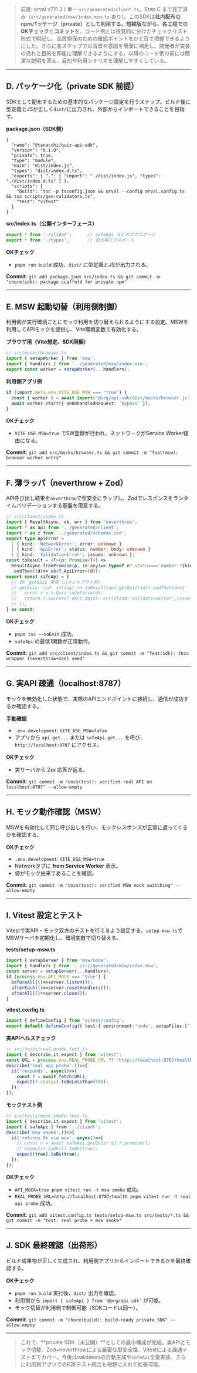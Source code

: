 > 前提: orval v7.11.2 / 単一 `src/generated/client.ts`。Step C まで完了済み（`src/generated/msw/index.msw.ts` あり）。このSDKは**社内配布のnpmパッケージ（private）****として利用する。短縮版ながら、各工程での****OKチェック**と**コミット**を、コード例とは視覚的に分けたチェックリスト形式で明記し、品質担保のための確認ポイントをひと目で把握できるようにした。さらに各ステップでの背景や意図を簡潔に補足し、開発者が実装の流れと目的を即座に理解できるようにする。以降のコード例の前には簡潔な説明を添え、目的や利用シナリオを理解しやすくしている。

---

## D. パッケージ化（private SDK 前提）

SDKとして配布するための基本的なパッケージ設定を行うステップ。ビルド後に型定義とJSが正しく`dist/`に出力され、外部からインポートできることを目指す。

**package.json（SDK側）**

```jsonc
{
  "name": "@tanacchi/quiz-api-sdk",
  "version": "0.1.0",
  "private": true,
  "type": "module",
  "main": "dist/index.js",
  "types": "dist/index.d.ts",
  "exports": { ".": { "import": "./dist/index.js", "types": "./dist/index.d.ts" } },
  "scripts": {
    "build": "tsc -p tsconfig.json && orval --config orval.config.ts && tsx scripts/gen-validators.ts",
    "test": "vitest"
  }
}
```

**src/index.ts（公開インターフェース）**

```ts
export * from './client';      // safeApi などのエクスポート
export * from './types';       // 型の再エクスポート
```

**OKチェック**

- `pnpm run build` 成功、`dist/` に型定義とJSが出力される。

**Commit**: `git add package.json src/index.ts && git commit -m "chore(sdk): package scaffold for private npm"`

---

## E. MSW 起動切替（利用側制御）

利用側が実行環境ごとにモック利用を切り替えられるようにする設定。MSWを利用してAPIモックを提供し、Vite環境変数で有効化する。

**ブラウザ用（Vite想定、SDK同梱）**

```ts
// src/mocks/browser.ts
import { setupWorker } from 'msw';
import { handlers } from '../generated/msw/index.msw';
export const worker = setupWorker(...handlers);
```

**利用側アプリ例**

```ts
if (import.meta.env.VITE_USE_MSW === 'true') {
  const { worker } = await import('@org/api-sdk/dist/mocks/browser.js');
  await worker.start({ onUnhandledRequest: 'bypass' });
}
```

**OKチェック**

- `VITE_USE_MSW=true` でSW登録が行われ、ネットワークがService Worker経由になる。

**Commit**: `git add src/mocks/browser.ts && git commit -m "feat(msw): browser worker entry"`

---

## F. 薄ラッパ（neverthrow + Zod）

API呼び出し結果を`neverthrow`で型安全にラップし、Zodでレスポンスをランタイムバリデーションする基盤を用意する。

```ts
// src/client/index.ts
import { ResultAsync, ok, err } from 'neverthrow';
import * as api from '../generated/client';
import * as z from '../generated/schemas.zod';
export type ApiError =
  | { kind: 'NetworkError'; error: unknown }
  | { kind: 'ApiError'; status: number; body: unknown }
  | { kind: 'ValidationError'; issues: unknown };
const toResult = <T>(p: Promise<T>) =>
  ResultAsync.fromPromise(p, (e:any)=> typeof e?.status==='number'?{kind:'ApiError',status:e.status,body:e.body??e}:{kind:'NetworkError',error:e})
  .andThen((d)=> ok<T,ApiError>(d));
export const safeApi = {
  // 例: getQuiz 実装（コメントアウト例）
  // getQuiz: (id: string) => toResult(api.getQuiz(id)).andThen(d=>{
  //   const r = z.Quiz.safeParse(d);
  //   return r.success? ok(r.data): err({kind:'ValidationError',issues:r.error});
  // }),
} as const;
```

**OKチェック**

- `pnpm tsc --noEmit` 成功。
- `safeApi` の最低1関数が正常動作。

**Commit**: `git add src/client/index.ts && git commit -m "feat(sdk): thin wrapper (neverthrow+zod) seed"`

---

## G. 実API 疎通（localhost:8787）

モックを無効化した状態で、実際のAPIエンドポイントに接続し、通信が成功するか確認する。

**手動確認**

- `.env.development`: `VITE_USE_MSW=false`
- アプリから `api.get...` または `safeApi.get...` を呼び、`http://localhost:8787` にアクセス。

**OKチェック**

- 実サーバから 2xx 応答が返る。

**Commit**: `git commit -m "docs(test): verified real API on localhost:8787" --allow-empty`

---

## H. モック動作確認（MSW）

MSWを有効化して同じ呼び出しを行い、モックレスポンスが正常に返ってくるかを確認する。

**OKチェック**

- `.env.development`: `VITE_USE_MSW=true`
- Networkタブに **from Service Worker** 表示。
- 値がモック由来であることを確認。

**Commit**: `git commit -m "docs(test): verified MSW mock switching" --allow-empty`

---

## I. Vitest 設定とテスト

Vitestで実API・モック双方のテストを行えるよう設定する。`setup-msw.ts`でMSWサーバを初期化し、環境変数で切り替える。

**tests/setup-msw\.ts**

```ts
import { setupServer } from 'msw/node';
import { handlers } from '../src/generated/msw/index.msw';
const server = setupServer(...handlers);
if (process.env.API_MOCK === 'true') {
  beforeAll(()=>server.listen());
  afterEach(()=>server.resetHandlers());
  afterAll(()=>server.close());
}
```

**vitest.config.ts**

```ts
import { defineConfig } from 'vitest/config';
export default defineConfig({ test:{ environment:'node', setupFiles:['./tests/setup-msw.ts'] } });
```

**実APIヘルスチェック**

```ts
// src/tests/real.probe.test.ts
import { describe,it,expect } from 'vitest';
const URL = process.env.REAL_PROBE_URL ?? 'http://localhost:8787/health';
describe('real api probe',()=>{
  it('responds', async()=>{
    const r = await fetch(URL);
    expect(r.status).toBeLessThan(500);
  });
});
```

**モックテスト例**

```ts
// src/tests/mock.smoke.test.ts
import { describe,it,expect } from 'vitest';
import { safeApi } from '../client';
describe('msw smoke',()=>{
  it('returns Ok via msw', async()=>{
    // const r = await safeApi.getQuiz('q1').promise();
    // expect(r.isOk()).toBe(true);
    expect(true).toBe(true);
  });
});
```

**OKチェック**

- `API_MOCK=true pnpm vitest run -t msw smoke` 成功。
- `REAL_PROBE_URL=http://localhost:8787/health pnpm vitest run -t real api probe` 成功。

**Commit**: `git add vitest.config.ts tests/setup-msw.ts src/tests/*.ts && git commit -m "test: real probe + msw smoke"`

---

## J. SDK 最終確認（出荷形）

ビルド成果物が正しく生成され、利用側アプリからインポートできるかを最終確認する。

**OKチェック**

- `pnpm run build` 実行後、`dist/` 出力を確認。
- 利用側から `import { safeApi } from '@org/api-sdk'` が可能。
- モック切替が利用側で制御可能（SDKコードは同一）。

**Commit**: `git commit -m "chore(build): build-ready private SDK" --allow-empty`

---

> これで、\*\*private SDK（未公開）\*\*としての最小構成が完成。実APIとモック切替、Zod+neverthrowによる厳密な型安全性、Vitestによる疎通テストまでカバー。今後はvalidatorsの自動生成や`safeApi`全量実装、さらに利用側アプリでのE2Eテスト統合も視野に入れて拡張可能。

